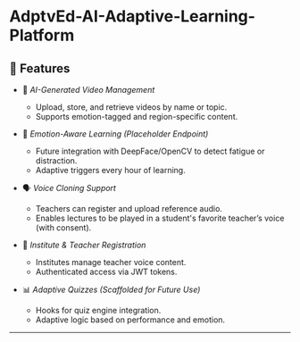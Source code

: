 
# AdptvEd-AI-Adaptive-Learning-Platform

## 🚀 Features

- 🎥 *AI-Generated Video Management*
  - Upload, store, and retrieve videos by name or topic.
  - Supports emotion-tagged and region-specific content.

- 🧠 *Emotion-Aware Learning (Placeholder Endpoint)*
  - Future integration with DeepFace/OpenCV to detect fatigue or distraction.
  - Adaptive triggers every hour of learning.

- 🗣 *Voice Cloning Support*
  - Teachers can register and upload reference audio.
  - Enables lectures to be played in a student's favorite teacher’s voice (with consent).

- 🏫 *Institute & Teacher Registration*
  - Institutes manage teacher voice content.
  - Authenticated access via JWT tokens.

- 📊 *Adaptive Quizzes (Scaffolded for Future Use)*
  - Hooks for quiz engine integration.
  - Adaptive logic based on performance and emotion.

---

